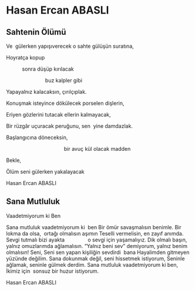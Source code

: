 # Hasan Ercan ABASLI

## Sahtenin Ölümü

Ve  gülerken 
yapışıverecek o sahte gülüşün suratına,

Hoyratça kopup 

           sonra düşüp kırılacak 

                           buz kalpler gibi

Yapayalnız kalacaksın, çırılçıplak.

Konuşmak isteyince dökülecek porselen dişlerin,

Eriyen gözlerini tutacak ellerin kalmayacak,

Bir rüzgâr uçuracak peruğunu, sen  yine damdazlak.

Başlangıcına döneceksin, 

                                        bir avuç kül olacak madden

Bekle,

Ölüm seni gülerken yakalayacak

Hasan Ercan ABASLI

## Sana Mutluluk 
  Vaadetmiyorum ki Ben

Sana mutluluk vaadetmiyorum ki  ben
Bir ömür savaşmalısın benimle.
Bir lokma da  olsa,
               ortağı olmalısın aşımın
Teselli vermelisin, en zayıf anımda. 
Sevgi tutmalı bizi ayakta 
               o sevgi için yaşamalıyız.
Dik olmalı başın, yalnız omuzlarımda ağlamalısın.
“Yalnız beni sev” demiyorum, yalnız benim olmalısın!
Seni,
Seni sen yapan kişiliğin sevdirdi  bana
Hayalimden gitmeyen yüzünde değilim.
Sana dokunmak değil, seni hissetmek istiyorum,
Seninle ağlamak, seninle gülmek derdim.
Sana mutluluk vaadetmiyorum ki ben,
İkimiz için
                 sonsuz bir huzur istiyorum.

Hasan Ercan ABASLI